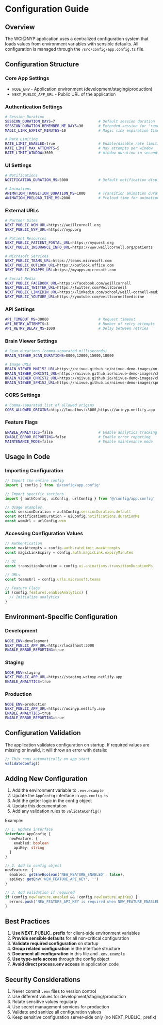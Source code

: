 # Configuration Guide

## Overview

The WCI@NYP application uses a centralized configuration system that loads values from environment variables with sensible defaults. All configuration is managed through the `/src/config/app.config.ts` file.

## Configuration Structure

### Core App Settings
- `NODE_ENV` - Application environment (development/staging/production)
- `NEXT_PUBLIC_APP_URL` - Public URL of the application

### Authentication Settings
```bash
# Session Duration
SESSION_DURATION_DAYS=7                    # Default session duration
SESSION_DURATION_REMEMBER_ME_DAYS=30       # Extended session for "remember me"
MAGIC_LINK_EXPIRY_MINUTES=10               # Magic link expiration time

# Rate Limiting
RATE_LIMIT_ENABLED=true                    # Enable/disable rate limiting
RATE_LIMIT_MAX_ATTEMPTS=5                  # Max attempts per window
RATE_LIMIT_WINDOW=3600                     # Window duration in seconds
```

### UI Settings
```bash
# Notifications
NOTIFICATION_DURATION_MS=5000              # Default notification display time

# Animations
ANIMATION_TRANSITION_DURATION_MS=1000      # Transition animation duration
ANIMATION_PRELOAD_TIME_MS=2000             # Preload time for animations
```

### External URLs
```bash
# Partner Sites
NEXT_PUBLIC_WCM_URL=https://weillcornell.org
NEXT_PUBLIC_NYP_URL=https://nyp.org

# Patient Resources
NEXT_PUBLIC_PATIENT_PORTAL_URL=https://myquest.org
NEXT_PUBLIC_INSURANCE_INFO_URL=https://www.weillcornell.org/patients

# Microsoft Services
NEXT_PUBLIC_TEAMS_URL=https://teams.microsoft.com
NEXT_PUBLIC_OUTLOOK_URL=https://outlook.office.com
NEXT_PUBLIC_MYAPPS_URL=https://myapps.microsoft.com

# Social Media
NEXT_PUBLIC_FACEBOOK_URL=https://facebook.com/weillcornell
NEXT_PUBLIC_TWITTER_URL=https://twitter.com/WeillCornell
NEXT_PUBLIC_LINKEDIN_URL=https://linkedin.com/school/weill-cornell-medicine
NEXT_PUBLIC_YOUTUBE_URL=https://youtube.com/weillcornellmedicine
```

### API Settings
```bash
API_TIMEOUT_MS=30000                       # Request timeout
API_RETRY_ATTEMPTS=3                       # Number of retry attempts
API_RETRY_DELAY_MS=1000                    # Delay between retries
```

### Brain Viewer Settings
```bash
# Scan durations (comma-separated milliseconds)
BRAIN_VIEWER_SCAN_DURATIONS=8000,12000,15000,10000

# Image URLs
BRAIN_VIEWER_MNI152_URL=https://niivue.github.io/niivue-demo-images/mni152.nii.gz
BRAIN_VIEWER_CHRIST1_URL=https://niivue.github.io/niivue-demo-images/chris_t1.nii.gz
BRAIN_VIEWER_CHRIST2_URL=https://niivue.github.io/niivue-demo-images/chris_t2.nii.gz
BRAIN_VIEWER_SPM152_URL=https://niivue.github.io/niivue-demo-images/spm152.nii.gz
```

### CORS Settings
```bash
# Comma-separated list of allowed origins
CORS_ALLOWED_ORIGINS=http://localhost:3000,https://wcinyp.netlify.app
```

### Feature Flags
```bash
ENABLE_ANALYTICS=false                     # Enable analytics tracking
ENABLE_ERROR_REPORTING=false               # Enable error reporting
MAINTENANCE_MODE=false                     # Enable maintenance mode
```

## Usage in Code

### Importing Configuration

```typescript
// Import the entire config
import { config } from '@/config/app.config'

// Import specific sections
import { authConfig, uiConfig, urlConfig } from '@/config/app.config'

// Usage examples
const sessionDuration = authConfig.sessionDuration.default
const notificationDuration = uiConfig.notifications.durationMs
const wcmUrl = urlConfig.wcm
```

### Accessing Configuration Values

```typescript
// Authentication
const maxAttempts = config.auth.rateLimit.maxAttempts
const magicLinkExpiry = config.auth.magicLink.expiryMinutes

// UI
const transitionDuration = config.ui.animations.transitionDurationMs

// URLs
const teamsUrl = config.urls.microsoft.teams

// Feature Flags
if (config.features.enableAnalytics) {
  // Initialize analytics
}
```

## Environment-Specific Configuration

### Development
```bash
NODE_ENV=development
NEXT_PUBLIC_APP_URL=http://localhost:3000
ENABLE_ERROR_REPORTING=true
```

### Staging
```bash
NODE_ENV=staging
NEXT_PUBLIC_APP_URL=https://staging.wcinyp.netlify.app
ENABLE_ANALYTICS=true
```

### Production
```bash
NODE_ENV=production
NEXT_PUBLIC_APP_URL=https://wcinyp.netlify.app
ENABLE_ANALYTICS=true
ENABLE_ERROR_REPORTING=true
```

## Configuration Validation

The application validates configuration on startup. If required values are missing or invalid, it will throw an error with details:

```typescript
// This runs automatically on app start
validateConfig()
```

## Adding New Configuration

1. Add the environment variable to `.env.example`
2. Update the `AppConfig` interface in `app.config.ts`
3. Add the getter logic in the config object
4. Update this documentation
5. Add any validation rules to `validateConfig()`

Example:
```typescript
// 1. Update interface
interface AppConfig {
  newFeature: {
    enabled: boolean
    apiKey: string
  }
}

// 2. Add to config object
newFeature: {
  enabled: getEnvBoolean('NEW_FEATURE_ENABLED', false),
  apiKey: getEnv('NEW_FEATURE_API_KEY', '')
}

// 3. Add validation if required
if (config.newFeature.enabled && !config.newFeature.apiKey) {
  errors.push('NEW_FEATURE_API_KEY is required when NEW_FEATURE_ENABLED is true')
}
```

## Best Practices

1. **Use NEXT_PUBLIC_ prefix** for client-side environment variables
2. **Provide sensible defaults** for all non-critical configuration
3. **Validate required configuration** on startup
4. **Group related configuration** in the interface structure
5. **Document all configuration** in this file and `.env.example`
6. **Use type-safe access** through the config object
7. **Avoid direct process.env access** in application code

## Security Considerations

1. Never commit `.env` files to version control
2. Use different values for development/staging/production
3. Rotate sensitive values regularly
4. Use secret management services for production
5. Validate and sanitize all configuration values
6. Keep sensitive configuration server-side only (no NEXT_PUBLIC_ prefix)